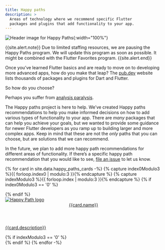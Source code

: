 ```yaml
---
title: Happy paths
description: >
  Areas of technology where we recommend specific Flutter 
  packages and plugins that add functionality to your app.
---
```


![Header image for Happy Paths](/assets/images/docs/happy-paths/HappyPaths_HeaderImage_003.png){:width="100%"}

{{site.alert.note}}
  Due to limited staffing resources,
  we are pausing the
  Happy Paths program.
  We will update this program as soon as possible.
  It might be combined with the Flutter Favorites program.
{{site.alert.end}}

Once you’ve learned Flutter basics and are ready to move on
to developing more advanced apps, how do you make that leap?
The [pub.dev][] website lists thousands of packages and plugins
for Dart and Flutter.

So how do you choose?  
  
Perhaps you suffer from [analysis paralysis][].

[analysis paralysis]: https://www.investopedia.com/terms/a/analysisparalysis.asp#:~:text=Analysis%20paralysis%20is%20an%20inability,an%20inability%20to%20pick%20one
[pub.dev]: {{site.pub}}
  
The Happy paths project is here to help.
We’ve created Happy paths recommendations to help 
you make informed decisions on how to add various
types of functionality to your app.
There are _many_ packages that can help you achieve your goals, 
but we wanted to provide some guidance for newer Flutter
developers as you ramp up to building larger and more complex apps.
Keep in mind that these are not the _only_ paths that you can choose,
but are solutions that we can recommend.  
  
In the future, we plan to add more happy path recommendations
for different areas of functionality. If there’s a specific
happy path recommendation that you would like to see, 
[file an issue][] to let us know.  
   
[file an issue]: {{site.github}}/flutter/website/issues/new/choose


{% for card in site.data.happy_paths_cards -%}
  {% capture index0Modulo3 %}{{ forloop.index0 | modulo:3 }}{% endcapture %}
  {% capture indexModulo3 %}{{ forloop.index | modulo:3 }}{% endcapture %}
  {% if index0Modulo3 == '0' %}
  <div class="card-deck mb-4">
  {% endif %}
    <a class="card" href="{{card.url}}">
      <div class="card-body">
        <div class="happy-paths-image-holder">
          <img src="{{card.image}}" alt="Happy Path logo">
        </div>
        <header class="card-title">{{card.name}}</header>
        <p class="card-text">{{card.description}}</p>
      </div>
    </a>
  {% if indexModulo3 == '0' %}
  </div>
  {% endif %}
{% endfor -%}

